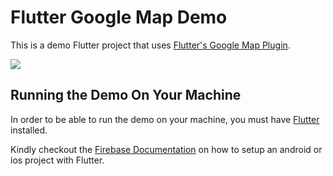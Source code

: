 # Flutter Google Map Demo

This is a demo Flutter project that uses <a href="https://pub.dartlang.org/packages/google_maps_flutter">Flutter's Google Map Plugin</a>.

![](https://firebasestorage.googleapis.com/v0/b/github-demo-9415c.appspot.com/o/Video-2018-10-01%2017.40.23.gif?alt=media&token=80e75cc6-7be1-409a-b68f-7d7c8020b8f0)

## Running the Demo On Your Machine

In order to be able to run the demo on your machine, you must have <a href="https://flutter.io/" target="_blank">Flutter</a> installed.

Kindly checkout the <a href="https://codelabs.developers.google.com/codelabs/flutter-firebase/#0" target="_blank">Firebase Documentation</a> on how to setup an android or ios project with Flutter.
